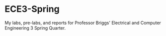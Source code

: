# ECE3-Spring

My labs, pre-labs, and reports for Professor Briggs' Electrical and Computer Engineering 3 Spring Quarter.
